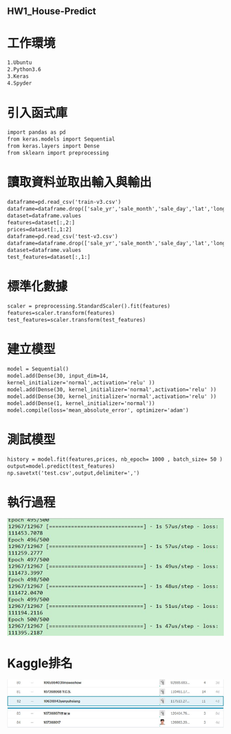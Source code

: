 HW1_House-Predict
-----------
# 工作環境
    1.Ubuntu
    2.Python3.6
    3.Keras
    4.Spyder
# 引入函式庫
    import pandas as pd
    from keras.models import Sequential
    from keras.layers import Dense
    from sklearn import preprocessing
# 讀取資料並取出輸入與輸出
    dataframe=pd.read_csv('train-v3.csv')
    dataframe=dataframe.drop(['sale_yr','sale_month','sale_day','lat','long','zipcode','yr_renovated'],axis=1)
    dataset=dataframe.values
    features=dataset[:,2:]
    prices=dataset[:,1:2]
    dataframe=pd.read_csv('test-v3.csv')
    dataframe=dataframe.drop(['sale_yr','sale_month','sale_day','lat','long','zipcode','yr_renovated'],axis=1)
    dataset=dataframe.values
    test_features=dataset[:,1:]
# 標準化數據
    scaler = preprocessing.StandardScaler().fit(features)
    features=scaler.transform(features)
    test_features=scaler.transform(test_features)
# 建立模型
    model = Sequential()
    model.add(Dense(30, input_dim=14, kernel_initializer='normal',activation='relu' )) 
    model.add(Dense(30, kernel_initializer='normal',activation='relu' ))
    model.add(Dense(30, kernel_initializer='normal',activation='relu' ))
    model.add(Dense(1, kernel_initializer='normal'))
    model.compile(loss='mean_absolute_error', optimizer='adam')
# 測試模型
    history = model.fit(features,prices, nb_epoch= 1000 , batch_size= 50 )
    output=model.predict(test_features)
    np.savetxt('test.csv',output,delimiter=',')
# 執行過程
![image](https://github.com/106318143yenyuhsiang/HW1_House-Predict/blob/master/run.JPG)
# Kaggle排名
![image](https://github.com/106318143yenyuhsiang/HW1_House-Predict/blob/master/rank.JPG)
